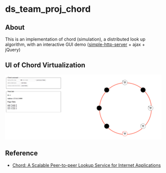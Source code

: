 # ds_team_proj_chord

## About
This is an implementation of chord (simulation), a distributed look up algorithm, with an interactive GUI demo ([simple-http-server](https://github.com/keijack/python-simple-http-server) + ajax + jQuery)

## UI of Chord Virtualization

![UI](UI.png)

## Reference

- [Chord: A Scalable Peer-to-peer Lookup Service for Internet Applications](https://pdos.csail.mit.edu/papers/chord:sigcomm01/chord_sigcomm.pdf)